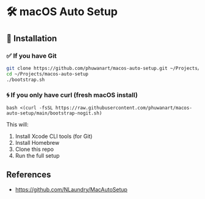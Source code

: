 # 🛠️ macOS Auto Setup

## 🔧 Installation

### ✅ If you have Git

```sh
git clone https://github.com/phuwanart/macos-auto-setup.git ~/Projects/macos-auto-setup
cd ~/Projects/macos-auto-setup
./bootstrap.sh
```

### 🌀 If you only have curl (fresh macOS install)

```
bash <(curl -fsSL https://raw.githubusercontent.com/phuwanart/macos-auto-setup/main/bootstrap-nogit.sh)
```

This will:
1. Install Xcode CLI tools (for Git)
2. Install Homebrew
3. Clone this repo
4. Run the full setup

## References

- https://github.com/NLaundry/MacAutoSetup
